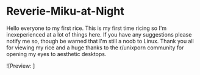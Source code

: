 # Reverie-Miku-at-Night
Hello everyone to my first rice. This is my first time ricing so I'm inexeperienced at a lot of things here. If you have any suggestions please notify me so, though be warned that I'm still a noob to Linux. Thank you all for viewing my rice and a huge thanks to the r/unixporn community for opening my eyes to aesthetic desktops. 

![Preview: ]
